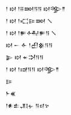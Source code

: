 <div class='block'>
<div class='line'>𒁹 𒊭 𒁹𒍝𒇷𒀀𒀀 𒊭𒄊𒈫</div>
<div class='line'>𒁹 𒊭 𒁹𒄣𒄿𒇷 𒑳</div>
<div class='line'>𒁹 𒊭 𒁹𒊓𒅈𒊓𒀀 𒑳</div>
<div class='line'>𒊭 𒀸 𒅆 𒁹𒌷𒆜𒀀𒀀</div>
<div class='line'>𒉌 𒊭 𒄬𒋫𒀀𒀀</div>
<div class='line'>𒁹 𒊭 𒁹𒀏𒀀𒀀 𒊭𒄊𒈫</div>
<div class='line'>𒄿</div>
<div class='line'>𒈨𒌍</div>
<div class='line'>𒁹𒀭𒉺𒂗𒋙𒉡 𒀀𒁀𒆳</div>
</div>